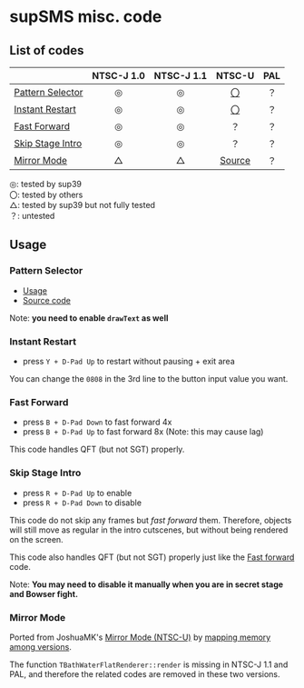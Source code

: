 # supSMS misc. code
## List of codes
||NTSC-J 1.0|NTSC-J 1.1|NTSC-U|PAL|
|-|:-:|:-:|:-:|:-:|
|[Pattern Selector](#pattern-selector)|◎|◎|[〇](https://twitter.com/torcnein/status/1518614922850148353)|？|
|[Instant Restart](#instant-restart)|◎|◎|[〇](https://twitter.com/torcnein/status/1518614922850148353)|？|
|[Fast Forward](#fast-forward)|◎|◎|？|？|
|[Skip Stage Intro](#skip-stage-intro)|◎|◎|？|？|
|[Mirror Mode](#mirror-mode)|△|△|[Source](https://discord.com/channels/83214196182880256/273126568795176960/960281550275104768)|？|

◎: tested by sup39  
〇: tested by others  
△: tested by sup39 but not fully tested  
？: untested  

## Usage
### Pattern Selector
- [Usage](https://gct.zint.ch/code-reference/#pattern-selector)
- [Source code](https://github.com/sup39/SMS-PatternSelector)

Note: **you need to enable `drawText` as well**

### Instant Restart
- press `Y + D-Pad Up` to restart without pausing + exit area

You can change the `0808` in the 3rd line to the button input value you want.

### Fast Forward
- press `B + D-Pad Down` to fast forward 4x
- press `B + D-Pad Up` to fast forward 8x (Note: this may cause lag)

This code handles QFT (but not SGT) properly.

### Skip Stage Intro
- press `R + D-Pad Up` to enable
- press `R + D-Pad Down` to disable

This code do not skip any frames but *fast forward* them.
Therefore, objects will still move as regular in the intro cutscenes,
but without being rendered on the screen.

This code also handles QFT (but not SGT) properly just like the [Fast forward](#fast-forward) code.

Note: **You may need to disable it manually when you are in secret stage and Bowser fight.**

### Mirror Mode
Ported from JoshuaMK's
[Mirror Mode (NTSC-U)](https://discord.com/channels/83214196182880256/273126568795176960/960281550275104768)
by [mapping memory among versions](https://github.com/sup39/supSMS-Utils/blob/main/GeckoConverter/convert.ipynb).

The function `TBathWaterFlatRenderer::render` is missing in NTSC-J 1.1 and PAL, and therefore the related codes are removed in these two versions.
